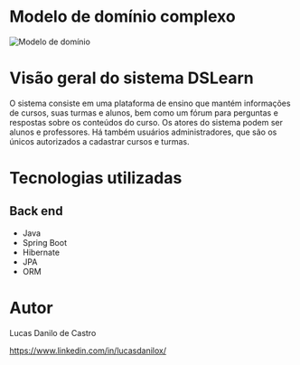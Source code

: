 # Modelo de domínio complexo

![Modelo de domínio ](https://i.postimg.cc/TwgQHfjx/modelo-conceitual-com-forum.png)

# Visão geral do sistema DSLearn
O sistema consiste em uma plataforma de ensino que mantém informações de cursos, suas turmas e alunos, bem como um fórum para perguntas e respostas sobre os conteúdos do curso. 
Os atores do sistema podem ser alunos e professores. Há também usuários administradores, que são os únicos autorizados a cadastrar cursos e turmas.



# Tecnologias utilizadas
## Back end

- Java
- Spring Boot
- Hibernate
- JPA
- ORM

# Autor

Lucas Danilo de Castro

https://www.linkedin.com/in/lucasdanilox/
